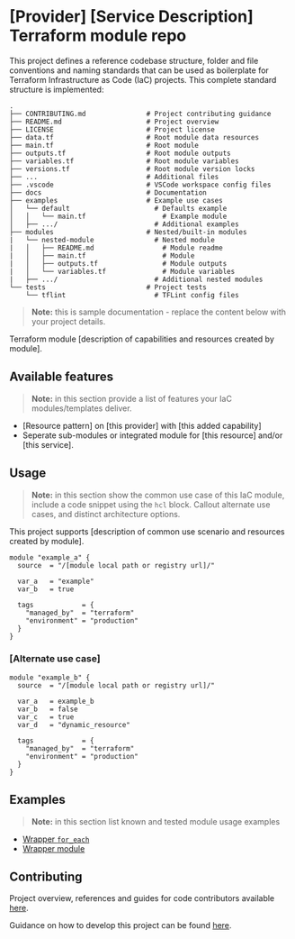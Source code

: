 # [Provider] [Service Description] Terraform module repo

This project defines a reference codebase structure, folder and file conventions and naming standards that can be used as boilerplate for Terraform Infrastructure as Code (IaC) projects. This complete standard structure is implemented:

    .
    ├── CONTRIBUTING.md               # Project contributing guidance
    ├── README.md                     # Project overview
    ├── LICENSE                       # Project license
    ├── data.tf                       # Root module data resources
    ├── main.tf                       # Root module
    ├── outputs.tf                    # Root module outputs
    ├── variables.tf                  # Root module variables
    ├── versions.tf                   # Root module version locks
    ├── ...                           # Additional files
    ├── .vscode                       # VSCode workspace config files
    ├── docs                          # Documentation
    ├── examples                      # Example use cases
    │   └── default                     # Defaults example
    │   │   └── main.tf                   # Example module
    │   ├── .../                        # Additional examples    
    ├── modules                       # Nested/built-in modules
    |   └── nested-module               # Nested module
    |   │   ├── README.md                 # Module readme
    |   │   ├── main.tf                   # Module
    |   │   ├── outputs.tf                # Module outputs
    |   │   └── variables.tf              # Module variables
    |   ├── .../                        # Additional nested modules 
    └── tests                         # Project tests
        └── tflint                      # TFLint config files

> **Note:** this is sample documentation - replace the content below with your project details. 

Terraform module [description of capabilities and resources created by module]. 

## Available features

> **Note:** in this section provide a list of features your IaC modules/templates deliver.

* [Resource pattern] on [this provider] with [this added capability]
* Seperate sub-modules or integrated module for [this resource] and/or [this service].

## Usage

> **Note:** in this section show the common use case of this IaC module, include a code snippet using the ```hcl``` block. Callout alternate use cases, and distinct architecture options.

This project supports [description of common use scenario and resources created by module].

```hcl
module "example_a" {
  source  = "/[module local path or registry url]/"

  var_a   = "example"
  var_b   = true

  tags            = {
    "managed_by"  = "terraform"
    "environment" = "production"
  }
}
```

### [Alternate use case]

```hcl
module "example_b" {
  source  = "/[module local path or registry url]/"

  var_a   = example_b
  var_b   = false
  var_c   = true
  var_d   = "dynamic_resource"

  tags            = {
    "managed_by"  = "terraform"
    "environment" = "production"
  }
}
```

## Examples

> **Note:** in this section list known and tested module usage examples

* [Wrapper `for_each`](./.examples/wrapper-for-each/)
* [Wrapper module](./modules/wrapper/.examples/default/)


## Contributing
Project overview, references and guides for code contributors available [here](CONTRIBUTING.md).

Guidance on how to develop this project can be found [here](docs/guide-development.md).